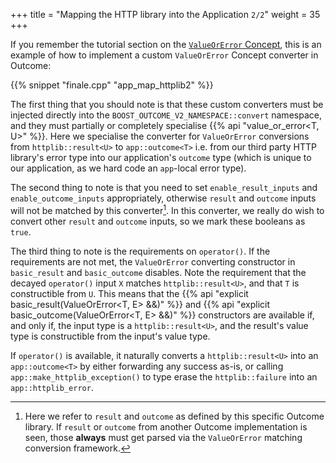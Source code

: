+++
title = "Mapping the HTTP library into the Application `2/2`"
weight = 35
+++

If you remember the tutorial section on the [`ValueOrError` Concept](../value-or-error),
this is an example of how to implement a custom `ValueOrError` Concept converter
in Outcome:

{{% snippet "finale.cpp" "app_map_httplib2" %}}

The first thing that you should note is that these custom converters must be injected
directly into the `BOOST_OUTCOME_V2_NAMESPACE::convert` namespace, and they must partially
or completely specialise {{% api "value_or_error<T, U>" %}}. Here we specialise the
converter for `ValueOrError` conversions from `httplib::result<U>` to `app::outcome<T>`
i.e. from our third party HTTP library's error type into our application's `outcome`
type (which is unique to our application, as we hard code an `app`-local error type).

The second thing to note is that you need to set `enable_result_inputs` and `enable_outcome_inputs`
appropriately, otherwise `result` and `outcome` inputs will not be matched by this
converter[^1]. In this converter, we really do wish to convert other `result` and
`outcome` inputs, so we mark these booleans as `true`.

The third thing to note is the requirements on `operator()`. If the requirements are
not met, the `ValueOrError` converting constructor in `basic_result` and `basic_outcome`
disables. Note the requirement that the decayed `operator()` input `X` matches
`httplib::result<U>`, and that `T` is constructible from `U`. This means that the
{{% api "explicit basic_result(ValueOrError<T, E> &&)" %}} and {{% api "explicit basic_outcome(ValueOrError<T, E> &&)" %}}
constructors are available if, and only if, the input type is a `httplib::result<U>`,
and the result's value type is constructible from the input's value type.

If `operator()` is available, it naturally converts a `httplib::result<U>` into an
`app::outcome<T>` by either forwarding any success as-is, or calling `app::make_httplib_exception()`
to type erase the `httplib::failure` into an `app::httplib_error`.

[^1]: Here we refer to `result` and `outcome` as defined by this specific Outcome library. If `result` or `outcome` from another Outcome implementation is seen, those **always** must get parsed via the `ValueOrError` matching conversion framework.
